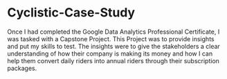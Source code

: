 # Cyclistic-Case-Study
Once I had completed the Google Data Analytics Professional Certificate, I was tasked with a Capstone Project.
This Project was to provide insights and put my skills to test. 
The insights were to give the stakeholders a clear understanding of how their company is making its money and how I can help them convert daily riders into annual riders through their subscription packages.
